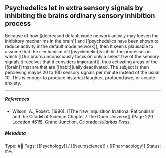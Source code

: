## Psychedelics let in extra sensory signals by inhibiting the brains ordinary sensory inhibition process  # 

Because of how [[decreased default mode network activity may loosen the inhibitory mechanims in the brain]] and [[psychedelics have been shown to reduce activity in the default mode network]], then It seems plausable to assume that the mechanism of [[psychedelic]]s inhibit the processes in which [[Our brains unconsciously focus on only a select few of the sensory signals it receives that it considers important]], thus activating areas of the [[brain]] that are that are [[habit]]ually deactivated. The subject is then percieving maybe 20 to 100 sensory signals per minute instead of the usual 10. This is enough to produce histarical laughter, profound awe, or accute anxiety.

___

##### References

- Wilson, A., Robert. (1986). [[The New Inquisition Irrational Rationalism and the Citadel of Science Chapter 7. the Open Universe]] (Page 220 · Location 4615). Grand Junction, Colorado: _Hilaritas Press_.

##### Metadata

Type: #🔴 
Tags: [[Psychology]] / [[Neuroscience]] / [[Pharmacology]] 
Status: #☀️ 
